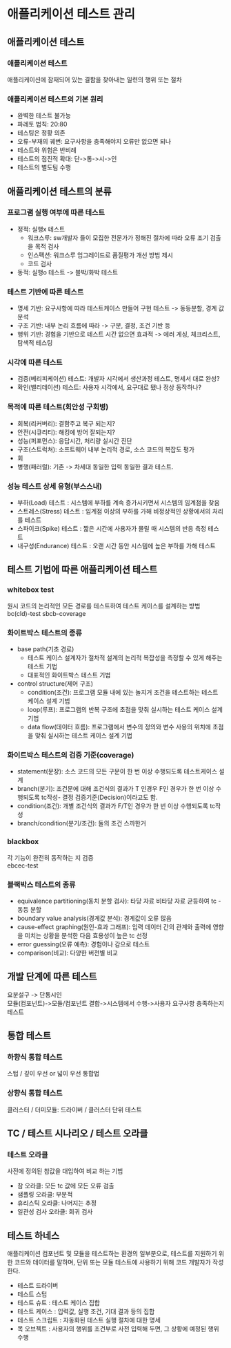 # 애플리케이션 테스트 관리
## 애플리케이션 테스트
### 애플리케이션 테스트
애플리케이션에 잠재되어 있는 결함을 찾아내는 일련의 행위 또는 절차
### 애플리케이션 테스트의 기본 원리
* 완벽한 테스트 불가능
* 파레토 법칙: 20:80
* 테스팅은 정황 의존
* 오류-부재의 궤변: 요구사항을 충족해야지 오류만 없으면 되나
* 테스트와 위험은 반비례
* 테스트의 점진적 확대: 단->통->시->인
* 테스트의 별도팀 수행
## 애플리케이션 테스트의 분류
### 프로그램 실행 여부에 따른 테스트
* 정적: 실행x 테스트
  * 워크스루: sw개발자 들이 모집한 전문가가 정해진 절차에 따라 오류 조기 검출을 목적 검사
  * 인스펙션: 워크스루 업그레이드로 품질평가 개선 방법 제시
  * 코드 검사
* 동적: 실행o 테스트 -> 블박/화박 테스트
### 테스트 기반에 따른 테스트
* 명세 기반: 요구사항에 따라 테스트케이스 만들어 구현 테스트 -> 동등분할, 경계 값 분석
* 구조 기반: 내부 논리 흐름에 따라 -> 구문, 결정, 조건 기반 등
* 행위 기반: 경험을 기반으로 테스트 시간 없으면 효과적 -> 에러 게싱, 체크리스트, 탐색적 테스팅
### 시각에 따른 테스트
* 검증(베리피케이션) 테스트: 개발자 시각에서 생산과정 테스트, 명세서 대로 완성?
* 확인(밸리데이션) 테스트: 사용자 시각에서, 요구대로 됐나 정상 동작하나?
### 목적에 따른 테스트(회안성 구회병)
* 회복(리커버리): 결함주고 복구 되는지?
* 안전(시큐리티): 해킹에 방어 잘되는지?
* 성능(퍼포먼스): 응답시간, 처리량 실시간 진단
* 구조(스트럭쳐): 소프트웨어 내부 논리적 경로, 소스 코드의 복잡도 평가
* 회
* 병행(패러럴): 기존 -> 차세대 동일한 입력 동일한 결과 테스트.
### 성능 테스트 상세 유형(부스스내)
* 부하(Load) 테스트 : 시스템에 부하를 계속 증가시키면서 시스템의 임계점을 찾음
* 스트레스(Stress) 테스트 : 임계점 이상의 부하를 가해 비정상적인 상황에서의 처리를 테스트
* 스파이크(Spike) 테스트 : 짧은 시간에 사용자가 몰릴 때 시스템의 반응 측정 테스트
* 내구성(Endurance) 테스트 : 오랜 시간 동안 시스템에 높은 부하를 가해 테스트
## 테스트 기법에 따른 애플리케이션 테스트
### whitebox test
원시 코드의 논리적인 모든 경로를 테스트하여 테스트 케이스를 설계하는 방법  
bc(cld)-test sbcb-coverage  

### 화이트박스 테스트의 종류
* base path(기초 경로)
  * 테스트 케이스 설계자가 절차적 설계의 논리적 복잡성을 측정할 수 있게 해주는 테스트 기법
  * 대표적인 화이트박스 테스트 기법  
* control structure(제어 구조)  
  * condition(조건): 프로그램 모듈 내에 있는 놀지거 조건을 테스트하는 테스트 케이스 설계 기법
  * loop(루프): 프로그램의 반복 구조에 초점을 맞춰 실시하는 테스트 케이스 설계 기법
  * data flow(데이터 흐름): 프로그램에서 변수의 정의와 변수 사용의 위치에 초점을 맞춰 실시하는 테스트 케이스 설계 기법  
### 화이트박스 테스트의 검증 기준(coverage)
* statement(문장): 소스 코드의 모든 구문이 한 번 이상 수행되도록 테스트케이스 설계
* branch(분기): 조건문에 대해 조건식의 결과가 T 인경우 F인 경우가 한 번 이상 수행되도록 tc작성- 결정 검증기준(Decision)이라고도 함.
* condition(조건): 개별 조건식의 결과가 F/T인 경우가 한 번 이상 수행되도록 tc작성
* branch/condition(분기/조건): 둘의 조건 스까한거

### blackbox  
각 기능이 완전히 동작하는 지 검증  
ebcec-test  
### 블랙박스 테스트의 종류
* equivalence partitioning(동치 분할 검사): 타당 자료 비타당 자료 균등하여 tc - 동등 분할  
* boundary value analysis(경계값 분석): 경계값이 오류 많음
* cause-effect graphing(원인-효과 그래프): 입력 데이터 간의 관계와 출력에 영향을 미치는 상황을 분석한 다음 효용성이 높은 tc 선정
* error guessing(오류 예측): 경험이나 감으로 테스트
* comparison(비교): 다양한 버전별 비교

## 개발 단계에 따른 테스트
요분설구 -> 단통시인  
모듈(컴포넌트)->모듈/컴포넌트 결합->시스템에서 수행->사용자 요구사항 충족하는지 테스트

## 통합 테스트
### 하향식 통합 테스트
스텁 / 깊이 우선 or 넓이 우선 통합법
### 상향식 통합 테스트
클러스터 / 더미모듈: 드라이버 / 클러스터 단위 테스트

## TC / 테스트 시나리오 / 테스트 오라클
### 테스트 오라클
사전에 정의된 참값을 대입하여 비교 하는 기법
* 참 오라클: 모든 tc 값에 모든 오류 검출
* 샘플링 오라클: 부분적
* 휴리스틱 오라클: 나머지는 추정
* 일관성 검사 오라클: 회귀 검사

## 테스트 하네스
애플리케이션 컴포넌트 및 모듈을 테스트하는 환경의 일부분으로, 테스트를 지원하기 위한 코드와 데이터를 말하며, 단위 또는 모듈 테스트에 사용하기 위해 코드 개발자가 작성한다.
* 테스트 드라이버
* 테스트 스텁
* 테스트 슈트 : 테스트 케이스 집합
* 테스트 케이스 : 입력값, 실행 조건, 기대 결과 등의 집합
* 테스트 스크립트 : 자동화된 테스트 실행 절차에 대한 명세
* 목 오브젝트 : 사용자의 행위를 조건부로 사전 입력해 두면, 그 상황에 예정된 행위 수행
